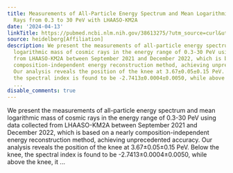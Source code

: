 ```yaml
---
title: Measurements of All-Particle Energy Spectrum and Mean Logarithmic Mass of Cosmic
  Rays from 0.3 to 30 PeV with LHAASO-KM2A
date: '2024-04-13'
linkTitle: https://pubmed.ncbi.nlm.nih.gov/38613275/?utm_source=curl&utm_medium=rss&utm_campaign=pubmed-2&utm_content=1FakS-2QOkCT8HsMOQP1bCRQ4YzyumYOmxmF0moLsQ3dFB1E9V&fc=20220326224207&ff=20240413180704&v=2.18.0.post9+e462414
source: heidelberg[Affiliation]
description: We present the measurements of all-particle energy spectrum and mean
  logarithmic mass of cosmic rays in the energy range of 0.3-30 PeV using data collected
  from LHAASO-KM2A between September 2021 and December 2022, which is based on a nearly
  composition-independent energy reconstruction method, achieving unprecedented accuracy.
  Our analysis reveals the position of the knee at 3.67±0.05±0.15 PeV. Below the knee,
  the spectral index is found to be -2.7413±0.0004±0.0050, while above the knee, it
  ...
disable_comments: true
---
```

We present the measurements of all-particle energy spectrum and mean logarithmic mass of cosmic rays in the energy range of 0.3-30 PeV using data collected from LHAASO-KM2A between September 2021 and December 2022, which is based on a nearly composition-independent energy reconstruction method, achieving unprecedented accuracy. Our analysis reveals the position of the knee at 3.67±0.05±0.15 PeV. Below the knee, the spectral index is found to be -2.7413±0.0004±0.0050, while above the knee, it ...